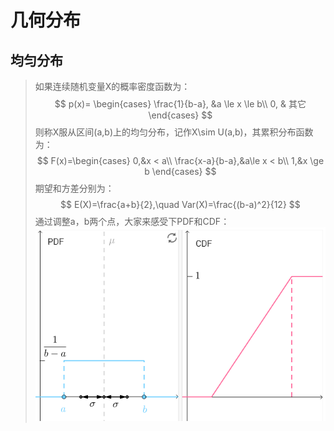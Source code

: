 # 几何分布

## 均匀分布
> 如果连续随机变量X的概率密度函数为：
$$
p(x)=
\begin{cases}
    \frac{1}{b-a}, &a \le x \le b\\
    0, & 其它
\end{cases}
$$
则称X服从区间(a,b)上的均匀分布，记作X\sim U(a,b)，其累积分布函数为：
$$
F(x)=\begin{cases}
    0,&x < a\\
    \frac{x-a}{b-a},&a\le x < b\\
    1,&x \ge b
\end{cases}
$$
期望和方差分别为：
$$
E(X)=\frac{a+b}{2},\quad Var(X)=\frac{(b-a)^2}{12}
$$
通过调整a，b两个点，大家来感受下PDF和CDF：
![](./几何分布/32.png)